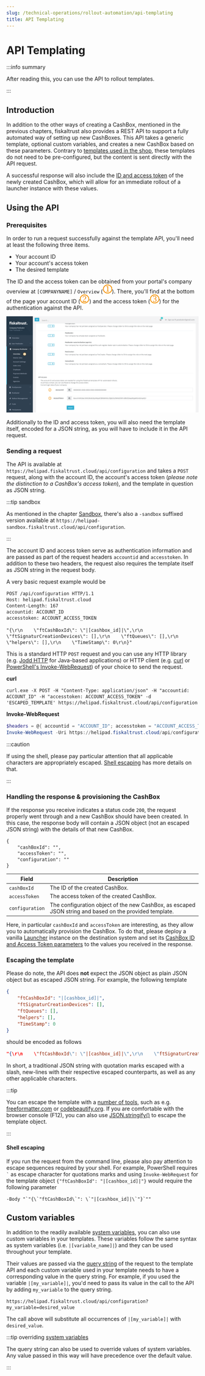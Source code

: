 ```yaml
---
slug: /technical-operations/rollout-automation/api-templating
title: API Templating
---
```

# API Templating

:::info summary

After reading this, you can use the API to rollout templates.

:::

## Introduction

In addition to the other ways of creating a CashBox, mentioned in the previous chapters, fiskaltrust also provides a REST API to support a fully automated way of setting up new CashBoxes. This API takes a generic template, optional custom variables, and creates a new CashBox based on these parameters. Contrary to [templates used in the shop](shop-templating.md), these templates do not need to be pre-configured, but the content is sent directly with the API request.

A successful response will also include the [ID and access token](../middleware/cashbox.md#cashbox-id--access-token) of the newly created CashBox, which will allow for an immediate rollout of a launcher instance with these values.



## Using the API

### Prerequisites

In order to run a request successfully against the template API, you'll need at least the following three items.

* Your account ID
* Your account's access token
* The desired template

The ID and the access token can be obtained from your portal's company overview at `[COMPANYNAME]` / `Overview` (![](../../images/numbers/1.png)). There, you'll find at the bottom of the page your account ID (![](../../images/numbers/2.png)) and the access token (![](../../images/numbers/3.png)) for the authentication against the API.

![](images/account_data.png)



Additionally to the ID and access token, you will also need the template itself, encoded for a JSON string, as you will have to include it in the API request.



### Sending a request

The API is available at `https://helipad.fiskaltrust.cloud/api/configuration` and takes a `POST` request, along with the account ID, the account's access token (*please note the distinction to a CashBox's access token*), and the template in question as JSON string.

:::tip sandbox

As mentioned in the chapter [Sandbox](../../getting-started/sandbox.md#how-to-reach-the-sandbox), there's also a `-sandbox` suffixed version available at `https://helipad-sandbox.fiskaltrust.cloud/api/configuration`.

:::

The account ID and access token serve as authentication information and are passed as part of the request headers `accountid` and `accesstoken`. In addition to these two headers, the request also requires the template itself as JSON string in the request body.

A very basic request example would be

```http
POST /api/configuration HTTP/1.1
Host: helipad.fiskaltrust.cloud
Content-Length: 167
accountid: ACCOUNT_ID
accesstoken: ACCOUNT_ACCESS_TOKEN

"{\r\n    \"ftCashBoxId\": \"|[cashbox_id]|\",\r\n    \"ftSignaturCreationDevices\": [],\r\n    \"ftQueues\": [],\r\n    \"helpers\": [],\r\n    \"TimeStamp\": 0\r\n}"
```



This is a standard HTTP `POST` request and you can use any HTTP library (e.g. [Jodd HTTP](https://http.jodd.org) for Java-based applications) or HTTP client (e.g. [curl](https://curl.se/) or [PowerShell's Invoke-WebRequest](https://docs.microsoft.com/powershell/module/microsoft.powershell.utility/invoke-webrequest)) of your choice to send the request.

**curl**


```shell
curl.exe -X POST -H "Content-Type: application/json" -H "accountid: ACCOUNT_ID" -H "accesstoken: ACCOUNT_ACCESS_TOKEN" -d 'ESCAPED_TEMPLATE' https://helipad.fiskaltrust.cloud/api/configuration
```

**Invoke-WebRequest**

```powershell
$headers = @{ accountid = "ACCOUNT_ID"; accesstoken = "ACCOUNT_ACCESS_TOKEN" }
Invoke-WebRequest -Uri https://helipad.fiskaltrust.cloud/api/configuration -Method Post -Headers $headers -Body "ESCAPED_TEMPLATE" -ContentType "application/json"
```

:::caution

If using the shell, please pay particular attention that all applicable characters are appropriately escaped. [Shell escaping](#shell-escaping) has more details on that.

:::



### Handling the response & provisioning the CashBox

If the response you receive indicates a status code `200`, the request properly went through and a new CashBox should have been created. In this case, the response body will contain a JSON object (not an escaped JSON string) with the details of that new CashBox.

```
{
	"cashBoxId": "",
	"accessToken": "",
	"configuration": ""
}
```

| Field           | Description                                                  |
| --------------- | ------------------------------------------------------------ |
| `cashBoxId`     | The ID of the created CashBox.                               |
| `accessToken`   | The access token of the created CashBox.                     |
| `configuration` | The configuration object of the new CashBox, as escaped JSON string and based on the provided template. |

Here, in particular `cashBoxId` and `accessToken` are interesting, as they allow you to automatically provision the CashBox. To do that, please deploy a vanilla [Launcher](../middleware/launcher.md) instance on the destination system and set its [CashBox ID and Access Token parameters](../middleware/configuration.md) to the values you received in the response.



### Escaping the template

Please do note, the API does **not** expect the JSON object as plain JSON object but as escaped JSON string. For example, the following template


```json
{
    "ftCashBoxId": "|[cashbox_id]|",
    "ftSignaturCreationDevices": [],
    "ftQueues": [],
    "helpers": [],
    "TimeStamp": 0
}
```

should be encoded as follows


```json
"{\r\n    \"ftCashBoxId\": \"|[cashbox_id]|\",\r\n    \"ftSignaturCreationDevices\": [],\r\n    \"ftQueues\": [],\r\n    \"helpers\": [],\r\n    \"TimeStamp\": 0\r\n}"
```

In short, a traditional JSON string with quotation marks escaped with a slash, new-lines with their respective escaped counterparts, as well as any other applicable characters.


:::tip

You can escape the template with a [number of tools](https://duckduckgo.com/?q=escape+json), such as e.g. [freeformatter.com](https://www.freeformatter.com/json-escape.html) or [codebeautify.org](https://codebeautify.org/json-escape-unescape). If you are comfortable with the browser console (F12), you can also use [JSON.stringify()](https://developer.mozilla.org/docs/Web/JavaScript/Reference/Global_Objects/JSON/stringify) to escape the template object.

:::

#### Shell escaping

If you run the request from the command line, please also pay attention to escape sequences required by your shell. For example, PowerShell requires `` ` `` as escape character for quotations marks and using `Invoke-WebRequest` for the template object `{"ftCashBoxId": "|[cashbox_id]|"}` would require the following parameter

```
-Body "`"{\`"ftCashBoxId\`": \`"|[cashbox_id]|\`"}`""
```



## Custom variables

In addition to the readily available [system variables](templates.md#pre-defined-system-variables), you can also use custom variables in your templates. These variables follow the same syntax as system variables (i.e. `|[variable_name]|`) and they can be used throughout your template.

Their values are passed via the [query string](https://en.wikipedia.org/wiki/Query_string) of the request to the template API and each custom variable used in your template needs to have a corresponding value in the query string. For example, if you used the variable `|[my_variable]|`, you'd need to pass its value in the call to the API by adding `my_variable` to the query string.

```
https://helipad.fiskaltrust.cloud/api/configuration?my_variable=desired_value
```

The call above will substitute all occurrences of `|[my_variable]|` with `desired_value`.

:::tip overriding [system variables](templates.md#pre-defined-system-variables)

The query string can also be used to override values of system variables. Any value passed in this way will have precedence over the default value.

:::